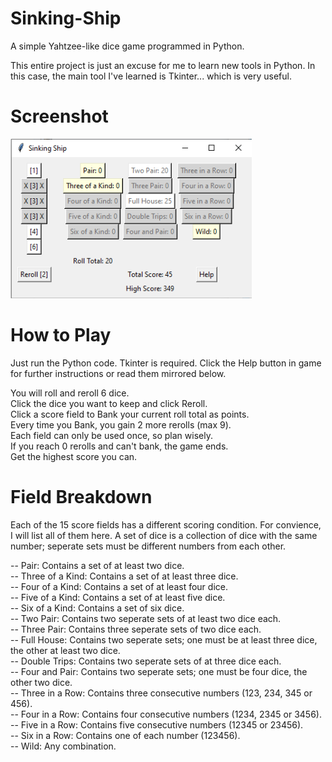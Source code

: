 # Sinking-Ship
A simple Yahtzee-like dice game programmed in Python.

This entire project is just an excuse for me to learn new tools in Python. In this case, the main tool I've learned is Tkinter... which is very useful.

# Screenshot
![Image of Sinking Ship](https://github.com/qwertyu63/Sinking-Ship/blob/master/SinkingShipImage.png)

# How to Play
Just run the Python code. Tkinter is required. Click the Help button in game for further instructions or read them mirrored below.

You will roll and reroll 6 dice.  
Click the dice you want to keep and click Reroll.  
Click a score field to Bank your current roll total as points.  
Every time you Bank, you gain 2 more rerolls (max 9).  
Each field can only be used once, so plan wisely.  
If you reach 0 rerolls and can't bank, the game ends.  
Get the highest score you can.

# Field Breakdown
Each of the 15 score fields has a different scoring condition. For convience, I will list all of them here. A set of dice is a collection of dice with the same number; seperate sets must be different numbers from each other.

-- Pair: Contains a set of at least two dice.  
-- Three of a Kind: Contains a set of at least three dice.  
-- Four of a Kind: Contains a set of at least four dice.  
-- Five of a Kind: Contains a set of at least five dice.  
-- Six of a Kind: Contains a set of six dice.  
-- Two Pair: Contains two seperate sets of at least two dice each.  
-- Three Pair: Contains three seperate sets of two dice each.  
-- Full House: Contains two seperate sets; one must be at least three dice, the other at least two dice.  
-- Double Trips: Contains two seperate sets of at three dice each.  
-- Four and Pair: Contains two seperate sets; one must be four dice, the other two dice.  
-- Three in a Row: Contains three consecutive numbers (123, 234, 345 or 456).  
-- Four in a Row: Contains four consecutive numbers (1234, 2345 or 3456).  
-- Five in a Row: Contains five consecutive numbers (12345 or 23456).  
-- Six in a Row: Contains one of each number (123456).  
-- Wild: Any combination.  
